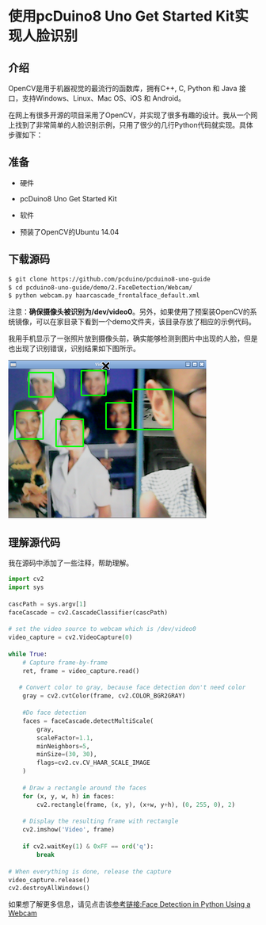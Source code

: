 # 使用pcDuino8 Uno Get Started Kit实现人脸识别

## 介绍

OpenCV是用于机器视觉的最流行的函数库，拥有C++, C, Python 和 Java 接口，支持Windows、Linux、Mac OS、iOS 和 Android。

在网上有很多开源的项目采用了OpenCV，并实现了很多有趣的设计。我从一个网上找到了非常简单的人脸识别示例，只用了很少的几行Python代码就实现。具体步骤如下：

## 准备
* 硬件
 - pcDuino8 Uno Get Started Kit

* 软件
 - 预装了OpenCV的Ubuntu 14.04


## 下载源码 
```bash
$ git clone https://github.com/pcduino/pcduino8-uno-guide
$ cd pcduino8-uno-guide/demo/2.FaceDetection/Webcam/
$ python webcam.py haarcascade_frontalface_default.xml
```
注意：**确保摄像头被识别为/dev/video0**。另外，如果使用了预案装OpenCV的系统镜像，可以在家目录下看到一个demo文件夹，该目录存放了相应的示例代码。

我用手机显示了一张照片放到摄像头前，确实能够检测到图片中出现的人脸，但是也出现了识别错误，识别结果如下图所示。

![](../images/face_detection.png)

## 理解源代码
我在源码中添加了一些注释，帮助理解。

```python
import cv2
import sys

cascPath = sys.argv[1]
faceCascade = cv2.CascadeClassifier(cascPath)

# set the video source to webcam which is /dev/video0
video_capture = cv2.VideoCapture(0)

while True:
    # Capture frame-by-frame
    ret, frame = video_capture.read()

   # Convert color to gray, because face detection don't need color
    gray = cv2.cvtColor(frame, cv2.COLOR_BGR2GRAY)

    #Do face detection
    faces = faceCascade.detectMultiScale(
        gray,
        scaleFactor=1.1,
        minNeighbors=5,
        minSize=(30, 30),
        flags=cv2.cv.CV_HAAR_SCALE_IMAGE
    )

    # Draw a rectangle around the faces
    for (x, y, w, h) in faces:
        cv2.rectangle(frame, (x, y), (x+w, y+h), (0, 255, 0), 2)

    # Display the resulting frame with rectangle
    cv2.imshow('Video', frame)

    if cv2.waitKey(1) & 0xFF == ord('q'):
        break

# When everything is done, release the capture
video_capture.release()
cv2.destroyAllWindows()
```
如果想了解更多信息，请见点击该[参考链接:Face Detection in Python Using a Webcam](https://realpython.com/blog/python/face-detection-in-python-using-a-webcam/)
